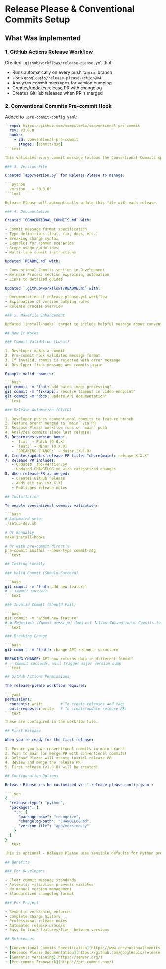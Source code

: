 # Release Please & Conventional Commits Setup

## What Was Implemented

### 1. GitHub Actions Release Workflow

Created `.github/workflows/release-please.yml` that:

- Runs automatically on every push to `main` branch
- Uses `googleapis/release-please-action@v4`
- Analyzes commit messages for version bumping
- Creates/updates release PR with changelog
- Creates GitHub releases when PR is merged

### 2. Conventional Commits Pre-commit Hook

Added to `.pre-commit-config.yaml`:

```yaml
- repo: https://github.com/compilerla/conventional-pre-commit
  rev: v3.0.0
  hooks:
    - id: conventional-pre-commit
      stages: [commit-msg]
```text

This validates every commit message follows the Conventional Commits specification.

### 3. Version File

Created `app/version.py` for Release Please to manage:

```python
__version__ = "0.0.0"
```text

Release Please will automatically update this file with each release.

### 4. Documentation

Created `CONVENTIONAL_COMMITS.md` with:

- Commit message format specification
- Type definitions (feat, fix, docs, etc.)
- Breaking change syntax
- Examples for common scenarios
- Scope usage guidelines
- Multi-line commit instructions

Updated `README.md` with:

- Conventional Commits section in Development
- Release Process section explaining automation
- Links to detailed guides

Updated `.github/workflows/README.md` with:

- Documentation of release-please.yml workflow
- Explanation of version bumping rules
- Release process overview

### 5. Makefile Enhancement

Updated `install-hooks` target to include helpful message about conventional commits.

## How It Works

### Commit Validation (Local)

1. Developer makes a commit
2. Pre-commit hook validates message format
3. If invalid, commit is rejected with error message
4. Developer fixes message and commits again

Example valid commits:

```bash
git commit -m "feat: add batch image processing"
git commit -m "fix(api): resolve timeout in video endpoint"
git commit -m "docs: update API documentation"
```text

### Release Automation (CI/CD)

1. Developer pushes conventional commits to feature branch
2. Feature branch merged to `main` via PR
3. Release Please workflow runs on `main` push
4. Analyzes commits since last release
5. Determines version bump:
   - `fix:` → Patch (0.0.X)
   - `feat:` → Minor (0.X.0)
   - `BREAKING CHANGE:` → Major (X.0.0)
6. Creates/updates release PR titled "chore(main): release X.X.X"
7. Release PR includes:
   - Updated `app/version.py`
   - Updated CHANGELOG.md with categorized changes
8. When release PR is merged:
   - Creates GitHub release
   - Adds git tag (vX.X.X)
   - Publishes release notes

## Installation

To enable conventional commits validation:

```bash
# Automated setup
./setup-dev.sh

# Or manually
make install-hooks

# Or with pre-commit directly
pre-commit install --hook-type commit-msg
```text

## Testing Locally

### Valid Commit (Should Succeed)

```bash
git commit -m "feat: add new feature"
# ✅ Commit succeeds
```text

### Invalid Commit (Should Fail)

```bash
git commit -m "added new feature"
# ❌ Rejected: [Commit message] does not follow Conventional Commits formatting
```text

### Breaking Change

```bash
git commit -m "feat!: change API response structure

BREAKING CHANGE: API now returns data in different format"
# ✅ Commit succeeds, will trigger major version bump
```text

## GitHub Actions Permissions

The release-please workflow requires:

```yaml
permissions:
  contents: write        # To create releases and tags
  pull-requests: write   # To create/update release PRs
```text

These are configured in the workflow file.

## First Release

When you're ready for the first release:

1. Ensure you have conventional commits in main branch
2. Push to main (or merge PR with conventional commits)
3. Release Please will create initial release PR
4. Review and merge the release PR
5. First release (v1.0.0) will be created!

## Configuration Options

Release Please can be customized via `.release-please-config.json`:

```json
{
  "release-type": "python",
  "packages": {
    ".": {
      "package-name": "recognize",
      "changelog-path": "CHANGELOG.md",
      "version-file": "app/version.py"
    }
  }
}
```text

This is optional - Release Please uses sensible defaults for Python projects.

## Benefits

### For Developers

- Clear commit message standards
- Automatic validation prevents mistakes
- No manual version management
- Standardized changelog format

### For Project

- Semantic versioning enforced
- Complete change history
- Professional release notes
- Automated release process
- Easy to track features/fixes between versions

## References

- [Conventional Commits Specification](https://www.conventionalcommits.org/)
- [Release Please Documentation](https://github.com/googleapis/release-please)
- [Semantic Versioning](https://semver.org/)
- [Pre-commit Framework](https://pre-commit.com/)
